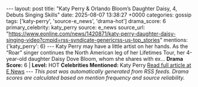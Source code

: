 --- layout: post title: "Katy Perry & Orlando Bloom’s Daughter Daisy, 4, Debuts Singing Skills" date: 2025-08-07 13:38:27 +0000 categories: gossip tags: ['katy-perry', 'source-e_news', 'drama-hot'] drama_score: 6 primary_celebrity: katy_perry source: e_news source_url: "https://www.eonline.com/news/1420871/katy-perry-daughter-daisy-singing-video?cmpid=rss-syndicate-genericrss-us-top_stories" mentions: {'katy_perry': 6} --- Katy Perry may have a little artist on her hands. As the “Roar” singer continues the North American leg of her Lifetimes Tour, her 4-year-old daughter Daisy Dove Bloom, whom she shares with ex... **Drama Score:** 6 | **Level:** HOT **Celebrities Mentioned:** Katy Perry [Read full article at E News](https://www.eonline.com/news/1420871/katy-perry-daughter-daisy-singing-video?cmpid=rss-syndicate-genericrss-us-top_stories) --- *This post was automatically generated from RSS feeds. Drama scores are calculated based on mention frequency and source reliability.*